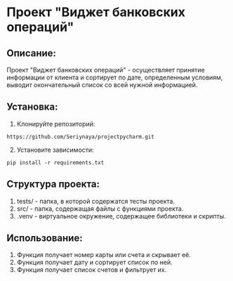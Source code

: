 # Проект "Виджет банковских операций"

## Описание:
Проект "Виджет банковских операций" - осуществляет принятие информации от клиента
и сортирует по дате, определенным условиям, выводит окончательный список со всей 
нужной информацией.

## Установка:

1. Клонируйте репозиторий:
```
https://github.com/Seriynaya/projectpycharm.git
```


2. Установите зависимости:
```
pip install -r requirements.txt
```

## Структура проекта:

1. tests/ - папка, в которой содержатся тесты проекта.
2. src/ - папка, содержащая файлы с функциями проекта.
3. .venv - виртуальное окружение, содержащее библиотеки и скрипты.

## Использование:

1. Функция получает номер карты или счета и скрывает её.
2. Функция получает дату и сортирует список по ней.
3. Функция получает список счетов и фильтрует их.

